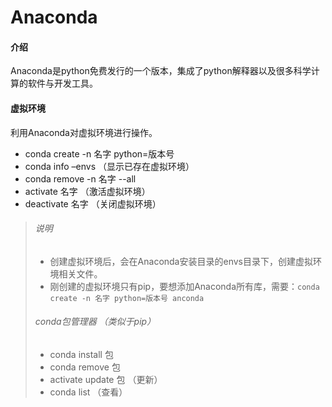 # Anaconda

#### 介绍

Anaconda是python免费发行的一个版本，集成了python解释器以及很多科学计算的软件与开发工具。

#### 虚拟环境

利用Anaconda对虚拟环境进行操作。

- conda create -n 名字 python=版本号
- conda info –envs （显示已存在虚拟环境）
- conda remove -n 名字 --all
- activate 名字    （激活虚拟环境）
- deactivate 名字 （关闭虚拟环境）

> ###### 说明
>
> - 创建虚拟环境后，会在Anaconda安装目录的envs目录下，创建虚拟环境相关文件。
> - 刚创建的虚拟环境只有pip，要想添加Anaconda所有库，需要：`conda create -n 名字 python=版本号 anconda`
>
> ###### conda包管理器 （类似于pip）
>
> - conda install  包
> - conda remove 包
> - activate update 包   （更新）
> - conda list （查看）